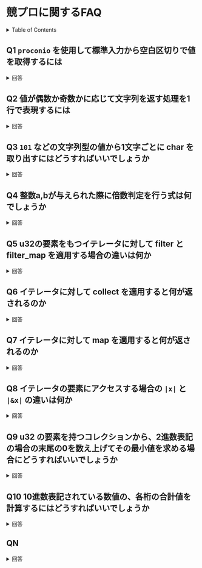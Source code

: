 # 競プロに関するFAQ

<!-- START doctoc generated TOC please keep comment here to allow auto update -->
<!-- DON'T EDIT THIS SECTION, INSTEAD RE-RUN doctoc TO UPDATE -->
<details>
<summary>Table of Contents</summary>

- [Q1 `proconio` を使用して標準入力から空白区切りで値を取得するには](#q1-proconio-%E3%82%92%E4%BD%BF%E7%94%A8%E3%81%97%E3%81%A6%E6%A8%99%E6%BA%96%E5%85%A5%E5%8A%9B%E3%81%8B%E3%82%89%E7%A9%BA%E7%99%BD%E5%8C%BA%E5%88%87%E3%82%8A%E3%81%A7%E5%80%A4%E3%82%92%E5%8F%96%E5%BE%97%E3%81%99%E3%82%8B%E3%81%AB%E3%81%AF)
- [Q2 値が偶数か奇数かに応じて文字列を返す処理を1行で表現するには](#q2-%E5%80%A4%E3%81%8C%E5%81%B6%E6%95%B0%E3%81%8B%E5%A5%87%E6%95%B0%E3%81%8B%E3%81%AB%E5%BF%9C%E3%81%98%E3%81%A6%E6%96%87%E5%AD%97%E5%88%97%E3%82%92%E8%BF%94%E3%81%99%E5%87%A6%E7%90%86%E3%82%921%E8%A1%8C%E3%81%A7%E8%A1%A8%E7%8F%BE%E3%81%99%E3%82%8B%E3%81%AB%E3%81%AF)
- [Q3 `101` などの文字列型の値から1文字ごとに char を取り出すにはどうすればいいでしょうか](#q3-101-%E3%81%AA%E3%81%A9%E3%81%AE%E6%96%87%E5%AD%97%E5%88%97%E5%9E%8B%E3%81%AE%E5%80%A4%E3%81%8B%E3%82%891%E6%96%87%E5%AD%97%E3%81%94%E3%81%A8%E3%81%AB-char-%E3%82%92%E5%8F%96%E3%82%8A%E5%87%BA%E3%81%99%E3%81%AB%E3%81%AF%E3%81%A9%E3%81%86%E3%81%99%E3%82%8C%E3%81%B0%E3%81%84%E3%81%84%E3%81%A7%E3%81%97%E3%82%87%E3%81%86%E3%81%8B)
- [Q4 整数a,bが与えられた際に倍数判定を行う式は何でしょうか](#q4-%E6%95%B4%E6%95%B0ab%E3%81%8C%E4%B8%8E%E3%81%88%E3%82%89%E3%82%8C%E3%81%9F%E9%9A%9B%E3%81%AB%E5%80%8D%E6%95%B0%E5%88%A4%E5%AE%9A%E3%82%92%E8%A1%8C%E3%81%86%E5%BC%8F%E3%81%AF%E4%BD%95%E3%81%A7%E3%81%97%E3%82%87%E3%81%86%E3%81%8B)
- [Q5 u32の要素をもつイテレータに対して filter とfilter_map を適用する場合の違いは何か](#q5-u32%E3%81%AE%E8%A6%81%E7%B4%A0%E3%82%92%E3%82%82%E3%81%A4%E3%82%A4%E3%83%86%E3%83%AC%E3%83%BC%E3%82%BF%E3%81%AB%E5%AF%BE%E3%81%97%E3%81%A6-filter-%E3%81%A8filter_map-%E3%82%92%E9%81%A9%E7%94%A8%E3%81%99%E3%82%8B%E5%A0%B4%E5%90%88%E3%81%AE%E9%81%95%E3%81%84%E3%81%AF%E4%BD%95%E3%81%8B)
- [Q6 イテレータに対して collect を適用すると何が返されるのか](#q6-%E3%82%A4%E3%83%86%E3%83%AC%E3%83%BC%E3%82%BF%E3%81%AB%E5%AF%BE%E3%81%97%E3%81%A6-collect-%E3%82%92%E9%81%A9%E7%94%A8%E3%81%99%E3%82%8B%E3%81%A8%E4%BD%95%E3%81%8C%E8%BF%94%E3%81%95%E3%82%8C%E3%82%8B%E3%81%AE%E3%81%8B)
- [Q7 イテレータに対して map を適用すると何が返されるのか](#q7-%E3%82%A4%E3%83%86%E3%83%AC%E3%83%BC%E3%82%BF%E3%81%AB%E5%AF%BE%E3%81%97%E3%81%A6-map-%E3%82%92%E9%81%A9%E7%94%A8%E3%81%99%E3%82%8B%E3%81%A8%E4%BD%95%E3%81%8C%E8%BF%94%E3%81%95%E3%82%8C%E3%82%8B%E3%81%AE%E3%81%8B)
- [Q8 イテレータの要素にアクセスする場合の `|x|` と `|&x|` の違いは何か](#q8-%E3%82%A4%E3%83%86%E3%83%AC%E3%83%BC%E3%82%BF%E3%81%AE%E8%A6%81%E7%B4%A0%E3%81%AB%E3%82%A2%E3%82%AF%E3%82%BB%E3%82%B9%E3%81%99%E3%82%8B%E5%A0%B4%E5%90%88%E3%81%AE-x-%E3%81%A8-x-%E3%81%AE%E9%81%95%E3%81%84%E3%81%AF%E4%BD%95%E3%81%8B)
- [Q9 u32 の要素を持つコレクションから、2進数表記の場合の末尾の0を数え上げてその最小値を求める場合にどうすればいいでしょうか](#q9-u32-%E3%81%AE%E8%A6%81%E7%B4%A0%E3%82%92%E6%8C%81%E3%81%A4%E3%82%B3%E3%83%AC%E3%82%AF%E3%82%B7%E3%83%A7%E3%83%B3%E3%81%8B%E3%82%892%E9%80%B2%E6%95%B0%E8%A1%A8%E8%A8%98%E3%81%AE%E5%A0%B4%E5%90%88%E3%81%AE%E6%9C%AB%E5%B0%BE%E3%81%AE0%E3%82%92%E6%95%B0%E3%81%88%E4%B8%8A%E3%81%92%E3%81%A6%E3%81%9D%E3%81%AE%E6%9C%80%E5%B0%8F%E5%80%A4%E3%82%92%E6%B1%82%E3%82%81%E3%82%8B%E5%A0%B4%E5%90%88%E3%81%AB%E3%81%A9%E3%81%86%E3%81%99%E3%82%8C%E3%81%B0%E3%81%84%E3%81%84%E3%81%A7%E3%81%97%E3%82%87%E3%81%86%E3%81%8B)
- [QN](#qn)

</details>
<!-- END doctoc generated TOC please keep comment here to allow auto update -->

## Q1 `proconio` を使用して標準入力から空白区切りで値を取得するには

<details>
<summary>回答</summary>

入力は以下の場合を考える。

```bash
1 10
```

入力を受け取るには以下を実行する。

```rust
use proconio::input;

fn main() {
    input! {
        a: i32,
        b: i32
    };
    let result = a + b;
    println!("{}", result);
}
```

</details>

## Q2 値が偶数か奇数かに応じて文字列を返す処理を1行で表現するには

<details>
<summary>回答</summary>

複数行の場合には以下のように記述する。

```rust
fn main() {
    input! {
        a: i32,
        b: i32
    };
    let result = {
        if (a * b) % 2 == 0 {
            "Even"
        } else {
            "Odd"
        }
    };
    println!("{}", result);
}
```

1行で以下のように記述できる。

```rust
fn main() {
    input! {
        a: i32,
        b: i32
    };
    let result = if (a * b) % 2 == 0 { "Even" } else {"Odd"};
    println!("{}", result);
}
```

</details>

## Q3 `101` などの文字列型の値から1文字ごとに char を取り出すにはどうすればいいでしょうか

<details>
<summary>回答</summary>

`String` が提供する `cahrs()` ではイテレータ `Iterator<Item = char>` を返す。

後はイテレータに対して繰り返し処理を実装すればいい。

複数行の場合は以下になる

```rust
input! {
    s: String
};
let mut result: i32 = 0;
// イテレータから各要素を取得して繰り返す
for ichar in s.chars() {
    if ichar == '1' {
        result += 1;
    }
}
```

クロージャを使用する場合は以下になる。

```rust
    input! {
        s: String
    };
    let result = s.chars()                  // イテレータを取得
                  .filter(|&c| c == '1')    // 各要素を取り出してクロージャを適用
                  .count();                 // 要素数を数える
```

</details>

## Q4 整数a,bが与えられた際に倍数判定を行う式は何でしょうか

<details>
<summary>回答</summary>

```math
(a + b - 1) / b
```

</details>

## Q5 u32の要素をもつイテレータに対して filter とfilter_map を適用する場合の違いは何か

<details>
<summary>回答</summary>

`filter` では引数で与えられた関数が `true` になる要素のみを返すような、新たなイテレータを返す。

注目する点は、あくまでも各要素を不変な参照でアクセスしているため、イテレータの中身は一切 **変更せず** にただ単に要素の選択にのみ使用できる点である。

```rust
filter(): Iterator<T> -> (&T -> bool) -> Iterator<T>
```

`filter_map` では引数で各要素を受け取り、`Option` を返す関数を適用することで、`Some` だったものだけを新たな要素のイテレータとして返す。

これは各要素の値を受け取って、要素自体に変更を加える場合に使用できる。

```rust
filter_map(): Iterator<T> -> (T -> Option<U>) -> Iterator<U>
```

例えば [公式ドキュメント](https://doc.rust-lang.org/1.41.0/std/iter/trait.Iterator.html#examples-11) から以下のような使用例がある。

```rust
let a = ["1", "lol", "3", "NaN", "5"];

let mut iter = a.iter().filter_map(|s| s.parse().ok());

assert_eq!(iter.next(), Some(1));
assert_eq!(iter.next(), Some(3));
assert_eq!(iter.next(), Some(5));
assert_eq!(iter.next(), None);
```

</details>

## Q6 イテレータに対して collect を適用すると何が返されるのか

<details>
<summary>回答</summary>

`collect` では、イテレータの全要素を取り出して、新たなコレクションを作成できる。

```rust
collect(): Iterator<T> -> Collection of T
```

[公式ドキュメント](https://doc.rust-lang.org/std/iter/trait.Iterator.html#method.collect) にある通り、ほかのメソッドを使用して作成した新たなイテレータからコレクションを作成することができる。

```rust
let a = [1, 2, 3];

let doubled: Vec<i32> = a.iter()            // コレクションからイテレータを作成
                         .map(|&x| x * 2)   // 各要素を2倍する
                         .collect();        // イテレータからコレクションを作成

assert_eq!(vec![2, 4, 6], doubled);
```

</details>

## Q7 イテレータに対して map を適用すると何が返されるのか

<details>
<summary>回答</summary>

`map` では各要素に対して何かしら変更を加えた新たなイテレータを返す。

```rust
map(): Iterator<T> -> (T -> U) -> Iterator<U>
```

以下の [公式ドキュメント](https://doc.rust-lang.org/1.41.0/std/iter/trait.Iterator.html#method.map) の例がわかりやすい。

```rust
let a = [1, 2, 3];

let mut iter = a.iter().map(|x| 2 * x);

assert_eq!(iter.next(), Some(2));
assert_eq!(iter.next(), Some(4));
assert_eq!(iter.next(), Some(6));
assert_eq!(iter.next(), None);
```

もしも `map` した要素に対して条件をもとに要素をフィルタリングしたい場合は `filter_map` を使用する。

</details>

## Q8 イテレータの要素にアクセスする場合の `|x|` と `|&x|` の違いは何か

<details>
<summary>回答</summary>


</details>

## Q9 u32 の要素を持つコレクションから、2進数表記の場合の末尾の0を数え上げてその最小値を求める場合にどうすればいいでしょうか

<details>
<summary>回答</summary>

整数に対してビット演算を行う関数が標準で提供されている。

```rust
n.count_ones();     // ビット表現したときに現れる1の数を求める
n.count_zeros();    // ビットで表現したときに現れる0の数を求める
n.leading_zeros();  // ビットで表現したときの頭の0の数を求める
n.trailing_zeros(); // ビットで表現したときの末尾の0の数を求める
n.swap_bytes();     // byte順序を逆にする
n.rotate_right(4);  // ラップする右シフト 
n.rotate_left(4);   // ラップする左シフト
```

今回ではこの中から `trailing_zeros` を使用すればいい。

配列から2進数表記の末尾が0の数の最小値は以下のように求めることが可能である。

```rust
let result = {
    a.iter()                        // イテレータの作成
     .map(|&x| x.trailing_zeros())  // 末尾の0の数を計算
     .min()                         // 最小値を Option<T> で返す
     .unwrap()                      // Optionをはがす
};
```

ポイントは `min()` が返す値が、イテレータの要素数が0の場合も考慮して `Option<T>` を返す設計となっている点である。

</details>

## Q10 10進数表記されている数値の、各桁の合計値を計算するにはどうすればいいでしょうか

<details>
<summary>回答</summary>

変数に `123` が格納されており、各桁の合計値である `6` を計算することを考える。 

```rust
let sum = i.to_string()                 // まずは数値型を文字列型に変換する
            .chars()                    // 各桁を取得するために char のイテレータを作成
            .map(|c| {                  // char の各要素にアクセス
                c.to_digit(10).unwrap() // 10進数表記に変換する。その際にOptionは取り外す
            })
            .sum();                     // Integer の要素の合計値を計算する
```

注意点は `to_digit` で変換する場合には `Option<T>` が返されるため `unwrap()` で剝がしておく必要がある点である。

</details>

## QN

<details>
<summary>回答</summary>


</details>
